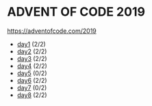 # ADVENT OF CODE 2019

https://adventofcode.com/2019

-   [day1](src/day1) (2/2)
-   [day2](src/day2) (2/2)
-   [day3](src/day3) (2/2)
-   [day4](src/day4) (2/2)
-   [day5]() (0/2)
-   [day6](src/day6) (2/2)
-   [day7]() (0/2)
-   [day8]() (2/2)
